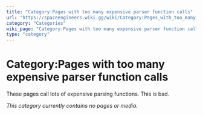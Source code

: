 ```yaml
---
title: "Category:Pages with too many expensive parser function calls"
url: "https://spaceengineers.wiki.gg/wiki/Category:Pages_with_too_many_expensive_parser_function_calls"
category: "Categories"
wiki_page: "Category:Pages with too many expensive parser function calls"
type: "category"
---
```


# Category:Pages with too many expensive parser function calls

These pages call lots of expensive parsing functions. This is bad.

_This category currently contains no pages or media._